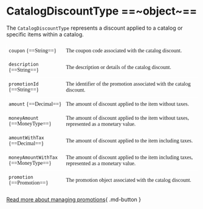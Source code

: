 # CatalogDiscountType ==~object~==

The `CatalogDiscountType` represents a discount applied to a catalog or specific items within a catalog.

<style type="text/css">
.tg  {border:none;border-collapse:collapse;border-spacing:0;}
.tg td{border-color:white;border-style:solid;border-width:1px;font-family:Circular Std;font-size:14px;
  overflow:hidden;padding:10px 5px;word-break:normal;}
.tg th{border-color:white;border-style:solid;border-width:1px;font-family:Circular Std;font-size:14px;
  font-weight:normal;overflow:hidden;padding:10px 5px;word-break:normal;}
.tg .tg-0lax{border-color:#ffffff;text-align:left;vertical-align:top}
.tg .tg-0pky:nth-child(1),
.tg .tg-0lax:nth-child(1) {width: 30%;}
.tg .tg-0pky:nth-child(2),
.tg .tg-0lax:nth-child(2) {width: 70%;}
</style>
<table class="tg">
<tbody>
<tr>
    <td class="tg-0pky"><code>coupon</code> {==String==}</td>
    <td class="tg-0pky">The coupon code associated with the catalog discount.</td>
</tr>
<tr>
    <td class="tg-0pky"><code>description</code> {==String==}</td>
    <td class="tg-0pky">The description or details of the catalog discount.</td>
</tr>
<tr>
    <td class="tg-0pky"><code>promotionId</code> {==String==}</td>
    <td class="tg-0pky">The identifier of the promotion associated with the catalog discount.</td>
</tr>
<tr>
    <td class="tg-0pky"><code>amount</code> {==Decimal==}</td>
    <td class="tg-0pky">The amount of discount applied to the item without taxes.</td>
</tr>
<tr>
    <td class="tg-0pky"><code>moneyAmount</code> {==MoneyType==}</td>
    <td class="tg-0pky">The amount of discount applied to the item without taxes, represented as a monetary value.</td>
</tr>
<tr>
    <td class="tg-0pky"><code>amountWithTax</code> {==Decimal==}</td>
    <td class="tg-0pky">The amount of discount applied to the item including taxes.</td>
</tr>
<tr>
    <td class="tg-0pky"><code>moneyAmountWithTax</code> {==MoneyType==}</td>
    <td class="tg-0pky">The amount of discount applied to the item including taxes, represented as a monetary value.</td>
</tr>
<tr>
    <td class="tg-0pky"><code>promotion</code> {==Promotion==}</td>
    <td class="tg-0pky">The promotion object associated with the catalog discount.</td>
</tr>
</tbody>
</table>


[Read more about managing promotions](https://docs.virtocommerce.org/new/user_docs/marketing/managing-promotions/){ .md-button }